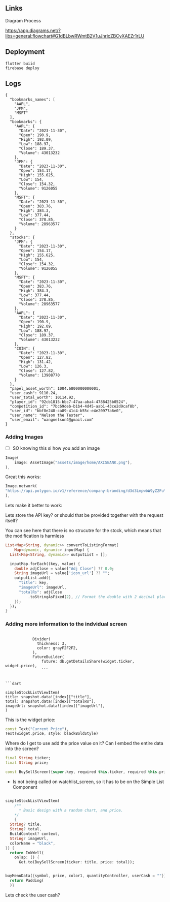 ## Links

Diagram Process

https://app.diagrams.net/?libs=general;flowchart#G1dBLbwRWmtB2V1uJhricZBCyXAEZr1rLU


## Deployment

```
flutter buiid
firebase deploy
```


## Logs


```
{
  "bookmarks_names": [
    "AAPL",
    "JPM",
    "MSFT"
  ],
  "bookmarks": {
    "AAPL": {
      "Date": "2023-11-30",
      "Open": 190.9,
      "High": 192.09,
      "Low": 188.97,
      "Close": 189.37,
      "Volume": 43013232
    },
    "JPM": {
      "Date": "2023-11-30",
      "Open": 154.17,
      "High": 155.625,
      "Low": 154,
      "Close": 154.32,
      "Volume": 9126055
    },
    "MSFT": {
      "Date": "2023-11-30",
      "Open": 383.76,
      "High": 384.3,
      "Low": 377.44,
      "Close": 378.85,
      "Volume": 28963577
    }
  },
  "stocks": {
    "JPM": {
      "Date": "2023-11-30",
      "Open": 154.17,
      "High": 155.625,
      "Low": 154,
      "Close": 154.32,
      "Volume": 9126055
    },
    "MSFT": {
      "Date": "2023-11-30",
      "Open": 383.76,
      "High": 384.3,
      "Low": 377.44,
      "Close": 378.85,
      "Volume": 28963577
    },
    "AAPL": {
      "Date": "2023-11-30",
      "Open": 190.9,
      "High": 192.09,
      "Low": 188.97,
      "Close": 189.37,
      "Volume": 43013232
    },
    "COIN": {
      "Date": "2023-11-30",
      "Open": 127.82,
      "High": 131.42,
      "Low": 126.3,
      "Close": 127.82,
      "Volume": 13908770
    }
  },
  "papel_asset_worth": 1004.6800000000001,
  "user_cash": 9110.24,
  "user_total_worth": 10114.92,
  "player_id": "92cb1815-bbc7-47aa-aba4-4788425b0524",
  "competition_id": "7bc69deb-b1b4-4d45-aab1-43ce2d9caf8b",
  "user_id": "bbf8e248-ca89-41c4-b55c-e4e20977a6e0",
  "user_name": "Nelson the Tester",
  "user_email": "wangnelson4@gmail.com"
}
```

### Adding Images

- [ ] SO knowing this si how you add an image

```dart
Image(
    image: AssetImage("assets/image/home/AXISBANK.png"),
),
```



Great this works:

```dart
Image.network(
"https://api.polygon.io/v1/reference/company-branding/d3d3LmpwbW9yZ2FuY2hhc2UuY29t/images/2023-05-01_icon.jpeg?apiKey=JzpLmiKOusmtMSoeIQxAjhdeU8aPS5QO",
),
```
Lets make it better to work:

Lets store the API key? or should that be provided together with the request itself?

You can see here that there is no strucutre for the stock, which means that the modification is harmless

```dart
List<Map<String, dynamic>> convertToListingFormat(
    Map<dynamic, dynamic> inputMap) {
  List<Map<String, dynamic>> outputList = [];

  inputMap.forEach((key, value) {
    double adjClose = value["Adj Close"] ?? 0.0;
    String imageUrl = value['icon_url'] ?? "";
    outputList.add({
      "title": key,
      "imageUrl": imageUrl,
      "totalRs": adjClose
          .toStringAsFixed(2), // Format the double with 2 decimal places
    });
  });
}
```

### Adding more information to the indvidual screen

```

            Divider(
              thickness: 3,
              color: grayF2F2F2,
            ),
            FutureBuilder(
                future: db.getDetailsShare(widget.ticker, widget.price),
                ```


```dart

simpleStockListViewItem(
title: snapshot.data![index]["title"],
total: snapshot.data![index]["totalRs"],
imageUrl: snapshot.data![index]["imageUrl"],
)
```

This is the widget price:

```dart
const Text("Current Price"),
Text(widget.price, style: blackBoldStyle)
```

Where do I get to use add the price value on it? Can I embed the entire data into the screen?


```dart
final String ticker;
final String price;

const BuySellScreen({super.key, required this.ticker, required this.price});
```


- Is not being called on watchlist_screen, so it has to be on the Simple List Component


```dart title = "simpleListItemDesign"

simpleStockListViewItem(
    /**
      * Basic design with a random chart, and price.
    */
    {
  String? title,
  String? total,
  BuildContext? context,
  String? imageUrl,
  colorName = "black",
}) {
  return InkWell(
    onTap: () {
      Get.to(BuySellScreen(ticker: title, price: total));
```

```dart

buyMenuData({symbol, price, color1, quantityController, userCash = ""}) {
  return Padding(
  )}
```

Lets check the user cash?





